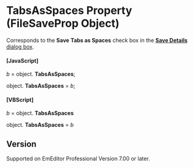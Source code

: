 # TabsAsSpaces Property (FileSaveProp Object)

Corresponds to the **Save**
**Tabs as Spaces** check box in the
[**Save Details** dialog box](../../dlg/properties/file/save_details/index).

#### \[JavaScript\]

_b_ =
object. **TabsAsSpaces**;

object. **TabsAsSpaces** = _b_;

#### \[VBScript\]

_b_ =
object. **TabsAsSpaces**

object. **TabsAsSpaces** = _b_

## Version

Supported on EmEditor Professional Version 7.00 or later.
